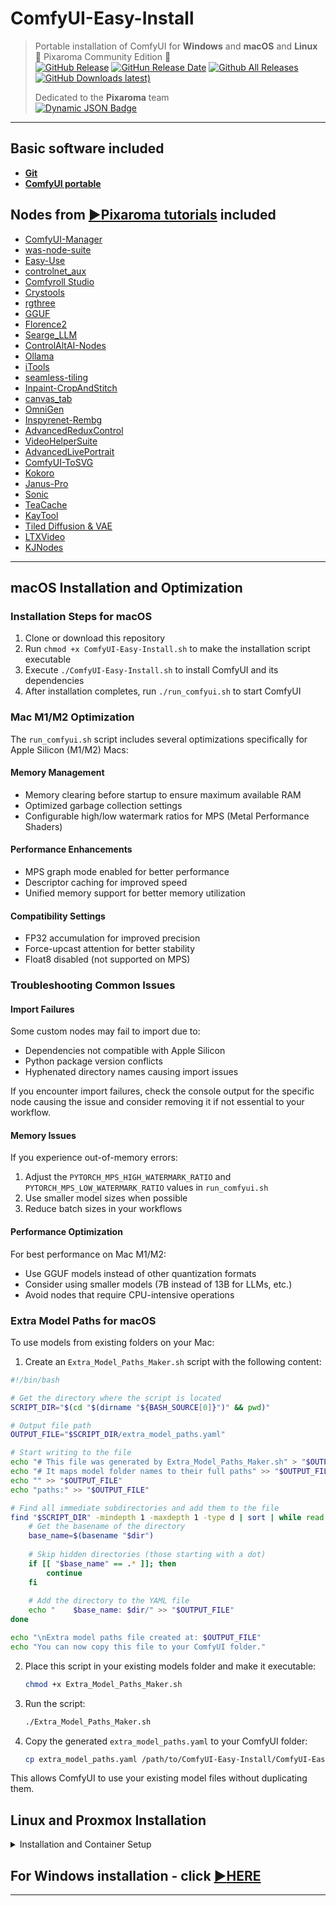 # ComfyUI-Easy-Install  
> Portable installation of ComfyUI for **Windows** and **macOS** and **Linux**  🔹 Pixaroma Community Edition 🔹  
> [![GitHub Release](https://img.shields.io/github/v/release/Tavris1/ComfyUI-Easy-Install)](https://github.com/Tavris1/ComfyUI-Easy-Install/releases/latest/download/ComfyUI-Easy-Install.zip)
> [![GitHun Release Date](https://img.shields.io/github/release-date/Tavris1/ComfyUI-Easy-Install?style=flat)](https://github.com/Tavris1/ComfyUI-Easy-Install/releases)
> [![Github All Releases](https://img.shields.io/github/downloads/Tavris1/ComfyUI-Easy-Install/total.svg)]()
> [![GitHub Downloads latest)](https://img.shields.io/github/downloads/Tavris1/ComfyUI-Easy-Install/latest/total?style=flat&label=downloads%40latest&color=orange)](https://github.com/Tavris1/ComfyUI-Easy-Install/releases/latest/download/ComfyUI-Easy-Install.zip)
>
> Dedicated to the **Pixaroma** team  
> [![Dynamic JSON Badge](https://img.shields.io/badge/dynamic/json?url=https%3A%2F%2Fdiscord.com%2Fapi%2Finvites%2FgggpkVgBf3%3Fwith_counts%3Dtrue&query=%24.approximate_member_count&logo=discord&logoColor=white&label=Join%20Pixaroma%20Discord&color=FFDF00&suffix=%20users)](https://discord.com/invite/gggpkVgBf3)  
---

## Basic software included  
- [**Git**](https://git-scm.com/)  
- [**ComfyUI portable**](https://github.com/comfyanonymous/ComfyUI)  

## Nodes from [:arrow_forward:Pixaroma tutorials](https://www.youtube.com/@pixaroma) included  
- [ComfyUI-Manager](https://github.com/Comfy-Org/ComfyUI-Manager)  
- [was-node-suite](https://github.com/WASasquatch/was-node-suite-comfyui)  
- [Easy-Use](https://github.com/yolain/ComfyUI-Easy-Use)  
- [controlnet_aux](https://github.com/Fannovel16/comfyui_controlnet_aux)  
- [Comfyroll Studio](https://github.com/Suzie1/ComfyUI_Comfyroll_CustomNodes)  
- [Crystools](https://github.com/crystian/ComfyUI-Crystools)  
- [rgthree](https://github.com/rgthree/rgthree-comfy)  
- [GGUF](https://github.com/city96/ComfyUI-GGUF)  
- [Florence2](https://github.com/kijai/ComfyUI-Florence2)  
- [Searge_LLM](https://github.com/SeargeDP/ComfyUI_Searge_LLM)  
- [ControlAltAI-Nodes](https://github.com/gseth/ControlAltAI-Nodes)  
- [Ollama](https://github.com/stavsap/comfyui-ollama)  
- [iTools](https://github.com/MohammadAboulEla/ComfyUI-iTools)  
- [seamless-tiling](https://github.com/spinagon/ComfyUI-seamless-tiling)  
- [Inpaint-CropAndStitch](https://github.com/lquesada/ComfyUI-Inpaint-CropAndStitch)  
- [canvas_tab](https://github.com/Lerc/canvas_tab)  
- [OmniGen](https://github.com/1038lab/ComfyUI-OmniGen)  
- [Inspyrenet-Rembg](https://github.com/john-mnz/ComfyUI-Inspyrenet-Rembg)  
- [AdvancedReduxControl](https://github.com/kaibioinfo/ComfyUI_AdvancedRefluxControl)  
- [VideoHelperSuite](https://github.com/Kosinkadink/ComfyUI-VideoHelperSuite)  
- [AdvancedLivePortrait](https://github.com/PowerHouseMan/ComfyUI-AdvancedLivePortrait)  
- [ComfyUI-ToSVG](https://github.com/Yanick112/ComfyUI-ToSVG)  
- [Kokoro](https://github.com/stavsap/comfyui-kokoro)  
- [Janus-Pro](https://github.com/CY-CHENYUE/ComfyUI-Janus-Pro)  
- [Sonic](https://github.com/smthemex/ComfyUI_Sonic)  
- [TeaCache](https://github.com/welltop-cn/ComfyUI-TeaCache)  
- [KayTool](https://github.com/kk8bit/KayTool)  
- [Tiled Diffusion & VAE](https://github.com/shiimizu/ComfyUI-TiledDiffusion)  
- [LTXVideo](https://github.com/Lightricks/ComfyUI-LTXVideo)  
- [KJNodes](https://github.com/kijai/ComfyUI-KJNodes)

---

## macOS Installation and Optimization

### Installation Steps for macOS

1. Clone or download this repository
2. Run `chmod +x ComfyUI-Easy-Install.sh` to make the installation script executable
3. Execute `./ComfyUI-Easy-Install.sh` to install ComfyUI and its dependencies
4. After installation completes, run `./run_comfyui.sh` to start ComfyUI

### Mac M1/M2 Optimization

The `run_comfyui.sh` script includes several optimizations specifically for Apple Silicon (M1/M2) Macs:

#### Memory Management
- Memory clearing before startup to ensure maximum available RAM
- Optimized garbage collection settings
- Configurable high/low watermark ratios for MPS (Metal Performance Shaders)

#### Performance Enhancements
- MPS graph mode enabled for better performance
- Descriptor caching for improved speed
- Unified memory support for better memory utilization

#### Compatibility Settings
- FP32 accumulation for improved precision
- Force-upcast attention for better stability
- Float8 disabled (not supported on MPS)

### Troubleshooting Common Issues

#### Import Failures
Some custom nodes may fail to import due to:
- Dependencies not compatible with Apple Silicon
- Python package version conflicts
- Hyphenated directory names causing import issues

If you encounter import failures, check the console output for the specific node causing the issue and consider removing it if not essential to your workflow.

#### Memory Issues
If you experience out-of-memory errors:
1. Adjust the `PYTORCH_MPS_HIGH_WATERMARK_RATIO` and `PYTORCH_MPS_LOW_WATERMARK_RATIO` values in `run_comfyui.sh`
2. Use smaller model sizes when possible
3. Reduce batch sizes in your workflows

#### Performance Optimization
For best performance on Mac M1/M2:
- Use GGUF models instead of other quantization formats
- Consider using smaller models (7B instead of 13B for LLMs, etc.)
- Avoid nodes that require CPU-intensive operations

### Extra Model Paths for macOS

To use models from existing folders on your Mac:

1. Create an `Extra_Model_Paths_Maker.sh` script with the following content:

```bash
#!/bin/bash

# Get the directory where the script is located
SCRIPT_DIR="$(cd "$(dirname "${BASH_SOURCE[0]}")" && pwd)"

# Output file path
OUTPUT_FILE="$SCRIPT_DIR/extra_model_paths.yaml"

# Start writing to the file
echo "# This file was generated by Extra_Model_Paths_Maker.sh" > "$OUTPUT_FILE"
echo "# It maps model folder names to their full paths" >> "$OUTPUT_FILE"
echo "" >> "$OUTPUT_FILE"
echo "paths:" >> "$OUTPUT_FILE"

# Find all immediate subdirectories and add them to the file
find "$SCRIPT_DIR" -mindepth 1 -maxdepth 1 -type d | sort | while read -r dir; do
    # Get the basename of the directory
    base_name=$(basename "$dir")
    
    # Skip hidden directories (those starting with a dot)
    if [[ "$base_name" == .* ]]; then
        continue
    fi
    
    # Add the directory to the YAML file
    echo "    $base_name: $dir/" >> "$OUTPUT_FILE"
done

echo "\nExtra model paths file created at: $OUTPUT_FILE"
echo "You can now copy this file to your ComfyUI folder."
```

2. Place this script in your existing models folder and make it executable:
   ```bash
   chmod +x Extra_Model_Paths_Maker.sh
   ```

3. Run the script:
   ```bash
   ./Extra_Model_Paths_Maker.sh
   ```

4. Copy the generated `extra_model_paths.yaml` to your ComfyUI folder:
   ```bash
   cp extra_model_paths.yaml /path/to/ComfyUI-Easy-Install/ComfyUI-Easy-Install/ComfyUI/
   ```

This allows ComfyUI to use your existing model files without duplicating them.

## Linux and Proxmox Installation
<details>
<summary>Installation and Container Setup</summary>

### Standard Linux Installation
1. Clone or download this repository
2. Make the script executable:
   ```bash
   chmod +x ComfyUI-Easy-Install-Linux.sh
   ```
3. Run the installation script:
   ```bash
   ./ComfyUI-Easy-Install-Linux.sh
   ```

### Proxmox LXC Container Setup
1. Clone or download this repository
2. Make all scripts executable:
   ```bash
   chmod +x *.sh
   ```
3. Install ComfyUI in the container:
   ```bash
   ./ComfyUI-Easy-Install-Linux.sh --proxmox
   ```

### Container Configuration
- **Hardware Requirements**:
  - At least 8GB RAM
  - NVMe SSD recommended
  - GPU passthrough (optional)


### Troubleshooting

> For Linux/Proxmox support, contact [@VenimK](https://discord.com/users/venimk) on Discord

#### Common Issues
1. **Permission Errors**:
   ```bash
   # Fix permissions in container
   chmod -R 755 ComfyUI-Easy-Install
   ```
#### Performance Optimization
- Use a NVMe drive for model storage
- Configure appropriate container resources
- Consider GPU passthrough for better performance

> [!NOTE]
> The Proxmox setup automatically configures most settings, but you may need to adjust container resources based on your needs.

</details>

## For Windows installation - click [:arrow_forward:HERE](https://github.com/Tavris1/ComfyUI-Easy-Install)

---
